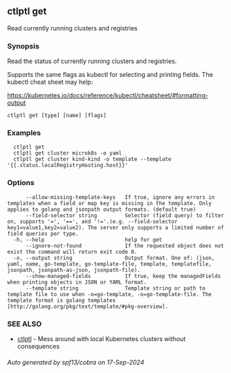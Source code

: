## ctlptl get

Read currently running clusters and registries

### Synopsis

Read the status of currently running clusters and registries.

Supports the same flags as kubectl for selecting
and printing fields. The kubectl cheat sheet may help:

https://kubernetes.io/docs/reference/kubectl/cheatsheet/#formatting-output


```
ctlptl get [type] [name] [flags]
```

### Examples

```
  ctlptl get
  ctlptl get cluster microk8s -o yaml
  ctlptl get cluster kind-kind -o template --template '{{.status.localRegistryHosting.host}}'

```

### Options

```
      --allow-missing-template-keys   If true, ignore any errors in templates when a field or map key is missing in the template. Only applies to golang and jsonpath output formats. (default true)
      --field-selector string         Selector (field query) to filter on, supports '=', '==', and '!='.(e.g. --field-selector key1=value1,key2=value2). The server only supports a limited number of field queries per type.
  -h, --help                          help for get
      --ignore-not-found              If the requested object does not exist the command will return exit code 0.
  -o, --output string                 Output format. One of: (json, yaml, name, go-template, go-template-file, template, templatefile, jsonpath, jsonpath-as-json, jsonpath-file).
      --show-managed-fields           If true, keep the managedFields when printing objects in JSON or YAML format.
      --template string               Template string or path to template file to use when -o=go-template, -o=go-template-file. The template format is golang templates [http://golang.org/pkg/text/template/#pkg-overview].
```

### SEE ALSO

* [ctlptl](ctlptl.md)	 - Mess around with local Kubernetes clusters without consequences

###### Auto generated by spf13/cobra on 17-Sep-2024
